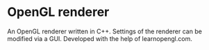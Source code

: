 # OpenGL renderer
An OpenGL renderer written in C++. Settings of the renderer can be modified via a GUI. Developed with the help of learnopengl.com.
